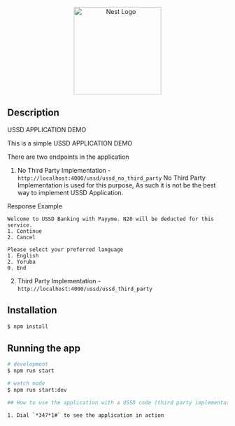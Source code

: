 <p align="center">
  <a href="http://nestjs.com/" target="blank"><img src="https://nestjs.com/img/logo-small.svg" width="200" alt="Nest Logo" /></a>
</p>

## Description

USSD APPLICATION DEMO

This is a simple USSD APPLICATION DEMO

There are two endpoints in the application
1. No Third Party Implementation    -   `http://localhost:4000/ussd/ussd_no_third_party`
No Third Party Implementation is used for this purpose, As such it is not be the best way to implement USSD Application.

Response Example
```text
Welcome to USSD Banking with Payyme. N20 will be deducted for this service.
1. Continue
2. Cancel
```
```text
Please select your preferred language
1. English
2. Yoruba
0. End
```

2. Third Party Implementation    -   `http://localhost:4000/ussd/ussd_third_party`



## Installation

```bash
$ npm install
```

## Running the app

```bash
# development
$ npm run start

# watch mode
$ npm run start:dev

## How to use the application with a USSD code (third party implementation)

1. Dial `*347*1#` to see the application in action